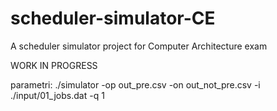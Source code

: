 # scheduler-simulator-CE
A scheduler simulator project for Computer Architecture exam


WORK IN PROGRESS


parametri:
./simulator -op out_pre.csv -on out_not_pre.csv -i ./input/01_jobs.dat -q 1
